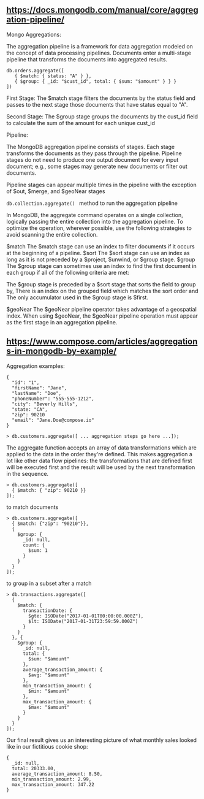 ## https://docs.mongodb.com/manual/core/aggregation-pipeline/
Mongo Aggregations:

The aggregation pipeline is a framework for data aggregation modeled on the concept of data processing pipelines. Documents enter a multi-stage pipeline that transforms the documents into aggregated results.

```
db.orders.aggregate([
   { $match: { status: "A" } },
   { $group: { _id: "$cust_id", total: { $sum: "$amount" } } }
])
```
First Stage: The $match stage filters the documents by the status field and passes to the next stage those documents that have status equal to "A".

Second Stage: The $group stage groups the documents by the cust_id field to calculate the sum of the amount for each unique cust_id

Pipeline:

The MongoDB aggregation pipeline consists of stages. Each stage transforms the documents as they pass through the pipeline. Pipeline stages do not need to produce one output document for every input document; e.g., some stages may generate new documents or filter out documents.

Pipeline stages can appear multiple times in the pipeline with the exception of $out, $merge, and $geoNear stages

```db.collection.aggregate() ```  method to run the aggregation pipeline

In MongoDB, the aggregate command operates on a single collection, logically passing the entire collection into the aggregation pipeline. To optimize the operation, wherever possible, use the following strategies to avoid scanning the entire collection.

$match
The $match stage can use an index to filter documents if it occurs at the beginning of a pipeline.
$sort
The $sort stage can use an index as long as it is not preceded by a $project, $unwind, or $group stage.
$group
The $group stage can sometimes use an index to find the first document in each group if all of the following criteria are met:

The $group stage is preceded by a $sort stage that sorts the field to group by,
There is an index on the grouped field which matches the sort order and
The only accumulator used in the $group stage is $first.

$geoNear
The $geoNear pipeline operator takes advantage of a geospatial index. When using $geoNear, the $geoNear pipeline operation must appear as the first stage in an aggregation pipeline.

## https://www.compose.com/articles/aggregations-in-mongodb-by-example/
Aggregation examples:

```
{
  "id": "1",
  "firstName": "Jane",
  "lastName": "Doe",
  "phoneNumber": "555-555-1212",
  "city": "Beverly Hills",
  "state: "CA",
  "zip": 90210
  "email": "Jane.Doe@compose.io"
}

> db.customers.aggregate([ ... aggregation steps go here ...]);
```
The aggregate function accepts an array of data transformations which are applied to the data in the order they're defined. This makes aggregation a lot like other data flow pipelines: the transformations that are defined first will be executed first and the result will be used by the next transformation in the sequence.

```
> db.customers.aggregate([ 
  { $match: { "zip": 90210 }}
]);
```
to match documents
```
> db.customers.aggregate([ 
  { $match: {"zip": "90210"}}, 
  { 
    $group: {
      _id: null, 
      count: {
        $sum: 1
      }
    }
  }
]);
```
to group in a subset after a match

```
> db.transactions.aggregate([
  { 
    $match: {
      transactionDate: {
        $gte: ISODate("2017-01-01T00:00:00.000Z"),
        $lt: ISODate("2017-01-31T23:59:59.000Z")
      }    
    }
  }, {
    $group: {
      _id: null,
      total: {
        $sum: "$amount"
      },
      average_transaction_amount: {
        $avg: "$amount"
      },
      min_transaction_amount: {
        $min: "$amount"
      },
      max_transaction_amount: {
        $max: "$amount"
      }
    }
  }
]);
```
Our final result gives us an interesting picture of what monthly sales looked like in our fictitious cookie shop:
```
{ 
  _id: null, 
  total: 20333.00, 
  average_transaction_amount: 8.50,
  min_transaction_amount: 2.99,
  max_transaction_amount: 347.22
}
```
